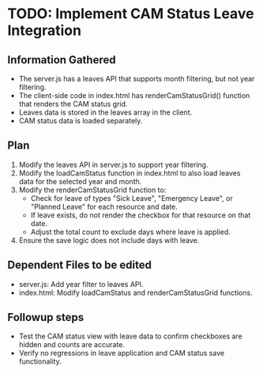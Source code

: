 # TODO: Implement CAM Status Leave Integration

## Information Gathered
- The server.js has a leaves API that supports month filtering, but not year filtering.
- The client-side code in index.html has renderCamStatusGrid() function that renders the CAM status grid.
- Leaves data is stored in the leaves array in the client.
- CAM status data is loaded separately.

## Plan
1. Modify the leaves API in server.js to support year filtering.
2. Modify the loadCamStatus function in index.html to also load leaves data for the selected year and month.
3. Modify the renderCamStatusGrid function to:
   - Check for leave of types "Sick Leave", "Emergency Leave", or "Planned Leave" for each resource and date.
   - If leave exists, do not render the checkbox for that resource on that date.
   - Adjust the total count to exclude days where leave is applied.
4. Ensure the save logic does not include days with leave.

## Dependent Files to be edited
- server.js: Add year filter to leaves API.
- index.html: Modify loadCamStatus and renderCamStatusGrid functions.

## Followup steps
- Test the CAM status view with leave data to confirm checkboxes are hidden and counts are accurate.
- Verify no regressions in leave application and CAM status save functionality.
